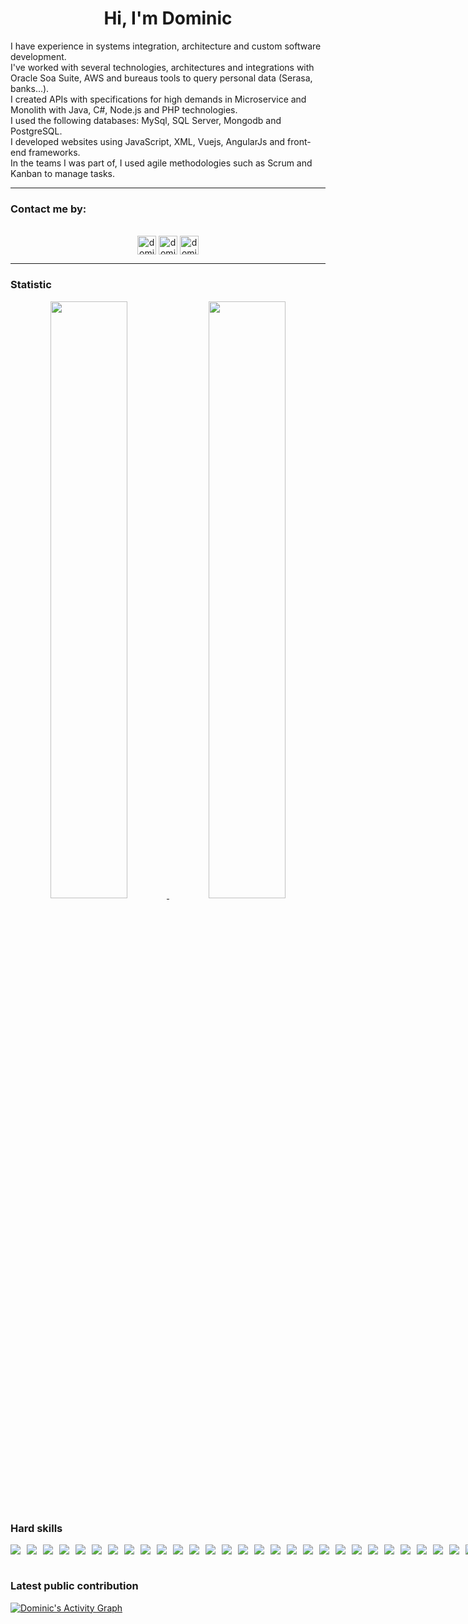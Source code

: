 <div align="center">
    <h1 align="center">Hi, I'm Dominic</h1>
    <p align="left">
        I have experience in systems integration, architecture and custom software development.<br>
        I've worked with several technologies, architectures and integrations with Oracle Soa Suite, AWS and bureaus
        tools to query personal data (Serasa, banks...).<br>
        I created APIs with specifications for high demands in Microservice and Monolith with Java, C#, Node.js and PHP
        technologies.<br>
        I used the following databases: MySql, SQL Server, Mongodb and PostgreSQL.<br>
        I developed websites using JavaScript, XML, Vuejs, AngularJs and front-end frameworks.<br>
        In the teams I was part of, I used agile methodologies such as Scrum and Kanban to manage tasks.
    </p>
</div>

---

<div>
    <h3>Contact me by:</h3>
    <p align="center">
        <br />
        <a href="https://www.linkedin.com/in/dominic-monteiro" target="blank"><img align="center"
                src="https://img.shields.io/badge/linkedin-%231DA1F2.svg?style=for-the-badge&logo=linkedin&logoColor=white"
                alt="dominic" height="30" /></a>
        <a href="mailto:monteiro2silva@gmail.com" target="blank"><img align="center"
                src="https://img.shields.io/badge/gmail-EA4335.svg?style=for-the-badge&logo=gmail&logoColor=white"
                alt="dominic" height="30" /></a>
        <a href="https://wa.me/+5511984366281" target="blank"><img align="center"
                src="https://img.shields.io/badge/whatsapp-4B7F1.svg?style=for-the-badge&logo=whatsapp&logoColor=white"
                alt="dominicmonteiro" height="30" /></a>
        <br>
    </p>
</div>

---

<div>
    <h3>Statistic</h3>
    <p align="center">
        <a href="https://github.com/dominicmonteiro/">
            <img width="49.5%"
                src="https://github-readme-stats.vercel.app/api?username=dominicmonteiro&show_icons=true&theme=gruvbox&hide_border=true" />
            <img width="49.5%"
                src="https://github-readme-streak-stats.herokuapp.com/?user=dominicmonteiro&theme=gruvbox&hide_border=true" />
        </a>
    </p>
    <h3>Hard skills</h3>
    <div style="display: flex; gap: 10px;">
        <img src="https://img.shields.io/badge/HTML5-E34F26?style=for-the-badge&logo=html5&logoColor=white" />
        <img src="https://img.shields.io/badge/CSS3-1572B6?style=for-the-badge&logo=css3&logoColor=white" />
        <img src="https://img.shields.io/badge/JavaScript-323330?style=for-the-badge&logo=javascript&logoColor=F7DF1E" />
        <img src="https://img.shields.io/badge/PHP-777BB4?style=for-the-badge&logo=php&logoColor=white" />
        <img src="https://img.shields.io/badge/TypeScript-007ACC?style=for-the-badge&logo=typescript&logoColor=white" />
        <img src="https://img.shields.io/badge/C%2B%2B-00599C?style=for-the-badge&logo=c%2B%2B&logoColor=white" />
        <img src="https://img.shields.io/badge/C%23-239120?style=for-the-badge&logo=c-sharp&logoColor=white" />
        <img src="https://img.shields.io/badge/Java-ED8B00?style=for-the-badge&logo=java&logoColor=white" />
        <img src="https://img.shields.io/badge/Markdown-000000?style=for-the-badge&logo=markdown&logoColor=white" />
        <img src="https://img.shields.io/badge/MySQL-00000F?style=for-the-badge&logo=mysql&logoColor=white" />
        <img src="https://img.shields.io/badge/Linux-FCC624?style=for-the-badge&logo=linux&logoColor=black" />
        <img src="https://img.shields.io/badge/mac%20os-000000?style=for-the-badge&logo=apple&logoColor=white" />
        <img src="https://img.shields.io/badge/PostgreSQL-316192?style=for-the-badge&logo=postgresql&logoColor=white" />
        <img src="https://img.shields.io/badge/MongoDB-4EA94B?style=for-the-badge&logo=mongodb&logoColor=white" />
        <img src="https://img.shields.io/badge/Node.js-339933?style=for-the-badge&logo=nodedotjs&logoColor=white" />
        <img src="https://img.shields.io/badge/npm-CB3837?style=for-the-badge&logo=npm&logoColor=white" />
        <img src="https://img.shields.io/badge/Yarn-2C8EBB?style=for-the-badge&logo=yarn&logoColor=white" />
        <img src="https://img.shields.io/badge/Sass-CC6699?style=for-the-badge&logo=sass&logoColor=white" />
        <img src="https://img.shields.io/badge/React-20232A?style=for-the-badge&logo=react&logoColor=61DAFB" />
        <img src="https://img.shields.io/badge/android-studio-white?style=for-the-badge&logo=android-studio&logoColor=white" />
        <img src="https://img.shields.io/badge/ionic-176bff?style=for-the-badge&logo=ionic&logoColor=white" />
        <img src="https://img.shields.io/badge/Electron-2B2E3A?style=for-the-badge&logo=electron&logoColor=9FEAF9" />
        <img src="https://img.shields.io/badge/Vue.js-35495E?style=for-the-badge&logo=vuedotjs&logoColor=4FC08D" />
        <img src="https://img.shields.io/badge/Svelte-4A4A55?style=for-the-badge&logo=svelte&logoColor=FF3E00" />
        <img src="https://img.shields.io/badge/Angular-DD0031?style=for-the-badge&logo=angular&logoColor=white" />
        <img src="https://img.shields.io/badge/styled--components-DB7093?style=for-the-badge&logo=styled-components&logoColor=white" />
        <img src="https://img.shields.io/badge/Redux-593D88?style=for-the-badge&logo=redux&logoColor=white" />
        <img src="https://img.shields.io/badge/wordpress-092E20?style=for-the-badge&logo=wordpress&logoColor=white" />
        <img src="https://img.shields.io/badge/Spring-6DB33F?style=for-the-badge&logo=spring&logoColor=white" />
        <img src="https://img.shields.io/badge/Flask-000000?style=for-the-badge&logo=flask&logoColor=white" />
        <img src=https://img.shields.io/badge/Express.js-404D59?style=for-the-badge />
        <img src="https://img.shields.io/badge/Docker-2CA5E0?style=for-the-badge&logo=docker&logoColor=white" />
        <img src="https://img.shields.io/badge/kubernetes-326ce5.svg?&style=for-the-badge&logo=kubernetes&logoColor=white" />
        <img src="https://img.shields.io/badge/nuxt.js-00C58E?style=for-the-badge&logo=nuxtdotjs&logoColor=white" />
        <img src="https://img.shields.io/badge/next.js-000000?style=for-the-badge&logo=nextdotjs&logoColor=white" />
        <img src="https://img.shields.io/badge/Git-F05032?style=for-the-badge&logo=git&logoColor=white" />
        <img src="https://img.shields.io/badge/Postman-FF6C37?style=for-the-badge&logo=Postman&logoColor=white" />
        <img src="https://img.shields.io/badge/Insomnia-5849be?style=for-the-badge&logo=Insomnia&logoColor=white" />
        <img src="https://img.shields.io/badge/cypress-43B02A?style=for-the-badge&logo=cypress&logoColor=white" />
        <img src="https://img.shields.io/badge/jest-43B02A?style=for-the-badge&logo=jest&logoColor=white" />
        <img src="https://img.shields.io/badge/Swagger-85EA2D?style=for-the-badge&logo=Swagger&logoColor=white" />
        <img src="https://img.shields.io/badge/Junit5-25A162?style=for-the-badge&logo=junit5&logoColor=white" />
        <img src="https://img.shields.io/badge/Webpack-8DD6F9?style=for-the-badge&logo=Webpack&logoColor=white" />
        <img src="https://img.shields.io/badge/Jira-0052CC?style=for-the-badge&logo=Jira&logoColor=white" />
        <img src="https://img.shields.io/badge/Amazon_AWS-232F3E?style=for-the-badge&logo=amazon-aws&logoColor=white" />
        <img src="https://img.shields.io/badge/Google_Cloud-4285F4?style=for-the-badge&logo=google-cloud&logoColor=white" />
        <img src="https://img.shields.io/badge/Azure-232F3E?style=for-the-badge&logo=azure&logoColor=white" />
        <img src="https://img.shields.io/badge/Oracle-F80000?style=for-the-badge&logo=oracle&logoColor=black" />
        <img src="https://img.shields.io/badge/Heroku-430098?style=for-the-badge&logo=heroku&logoColor=white" />
        <img src="https://img.shields.io/badge/Cloudflare-F38020?style=for-the-badge&logo=Cloudflare&logoColor=white" />
    </div>
    <!--<h3>Public repositories languages</h3>
    <p align="center">
        <a href="https://github.com/dominicmonteiro/">
            <img src="https://github-readme-stats.vercel.app/api/top-langs/?username=dominicmonteiro&langs_count=10&theme=gruvbox&hide_border=true"
                alt="dominicmonteiro :: overall Top Langs " />
        </a>
    </p>-->
</div>

<br />
<h3> Latest public contribution </h3>
<a href="https://github.com/dominicmonteiro">
    <img alt="Dominic's Activity Graph"
        src="https://activity-graph.herokuapp.com/graph/?username=dominicmonteiro&bg_color=000&color=fff&line=00E676&point=fff&hide_border=true" />
</a>
